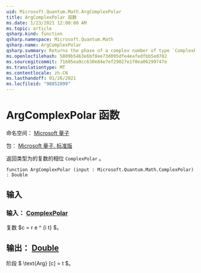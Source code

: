 ```yaml
---
uid: Microsoft.Quantum.Math.ArgComplexPolar
title: ArgComplexPolar 函数
ms.date: 1/23/2021 12:00:00 AM
ms.topic: article
qsharp.kind: function
qsharp.namespace: Microsoft.Quantum.Math
qsharp.name: ArgComplexPolar
qsharp.summary: Returns the phase of a complex number of type `ComplexPolar`.
ms.openlocfilehash: 5809b5463e6bf8ee73d095dfe4eafedfbb5e0702
ms.sourcegitcommit: 71605ea9cc630e84e7ef29027e1f0ea06299747e
ms.translationtype: MT
ms.contentlocale: zh-CN
ms.lasthandoff: 01/26/2021
ms.locfileid: "98852899"
---
```

# <a name="argcomplexpolar-function"></a>ArgComplexPolar 函数

命名空间： [Microsoft 量子](xref:Microsoft.Quantum.Math)

包： [Microsoft 量子. 标准版](https://nuget.org/packages/Microsoft.Quantum.Standard)


返回类型为的复数的相位 `ComplexPolar` 。

```qsharp
function ArgComplexPolar (input : Microsoft.Quantum.Math.ComplexPolar) : Double
```


## <a name="input"></a>输入

### <a name="input--complexpolar"></a>输入： [ComplexPolar](xref:Microsoft.Quantum.Math.ComplexPolar)

复数 $c = r e ^ {i t} $。



## <a name="output--double"></a>输出： [Double](xref:microsoft.quantum.lang-ref.double)

阶段 $ \text{Arg} [c] = t $。